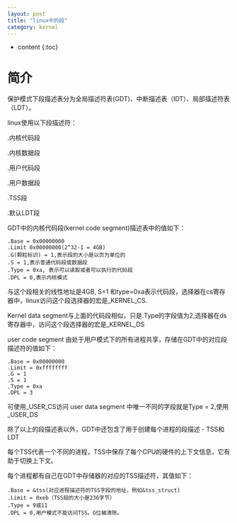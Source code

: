 ```yaml
---
layout: post
title: "linux中的段"
category: kernel 
---
```


* content
{:toc}

# 简介
保护模式下段描述表分为全局描述符表(GDT)、中断描述表（IDT）、局部描述符表（LDT）。

linux使用以下段描述符：

.内核代码段

.内核数据段

.用户代码段

.用户数据段

.TSS段

.默认LDT段

GDT中的内核代码段(kernel code segment)描述表中的值如下：

	.Base = 0x00000000
	.Limit 0x00000000(2^32-1 = 4GB)
	.G(颗粒标识) = 1,表示段的大小是以页为单位的
	.S = 1,表示普通代码段或数据段
	.Type = 0xa, 表示可以读取或者可以执行的代码段
	.DPL = 0,表示内核模式

与这个段相关的线性地址是4GB, S=1 和type=0xa表示代码段，选择器在cs寄存器中，linux访问这个段选择器的宏是_KERNEL_CS.

Kernel data segment与上面的代码段相似，只是.Type的字段值为2,选择器在ds寄存器中，访问这个段选择器的宏是_KERNEL_DS

user code segment 由处于用户模式下的所有进程共享，存储在GDT中的对应段描述符的值如下：

	.Base = 0x00000000
	.Limit = 0xffffffff
	.G = 1
	.S = 1
	.Type = 0xa
	.DPL = 3
可使用_USER_CS访问
user data segment 中唯一不同的字段就是Type = 2,使用_USER_DS

除了以上的段描述表以外，GDT中还包含了用于创建每个进程的段描述 - TSS和LDT

每个TSS代表一个不同的进程，TSS中保存了每个CPU的硬件的上下文信息，它有助于切换上下文。

每个进程都有自己在GDT中存储器的对应的TSS描述符，其值如下：
	
	.Base = &tss(对应进程描述符的TSS字段的地址，例如&tss_struct)
	.Limit = 0xeb（TSS段的大小是236字节）
	.Type = 9或11
	.DPL = 0,用户模式不能访问TSS。G位被清除。




